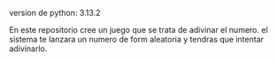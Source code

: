 version de python: 3.13.2

En este repositorio cree un juego que se trata de adivinar el numero. el sistema te lanzara un numero de form aleatoria y tendras que intentar adivinarlo.
